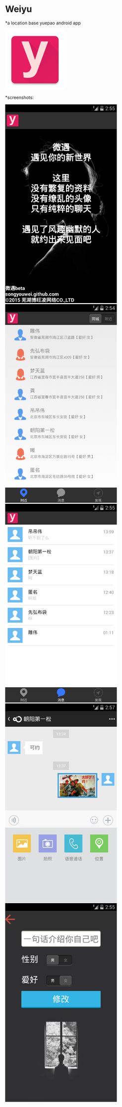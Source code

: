 # Weiyu

*a location base yuepao android app

<a href="http://www.wandoujia.com/apps/com.syw.weiyu" title="微遇" target="_blank">
<img src="/app/src/main/res/drawable-xxxhdpi/ic_launcher.png" alt="微遇">
</a>

*screenshots:

<img src="/screenshots/Screenshot_0.png" height="640" width="360" />

<img src="/screenshots/Screenshot_1.png" height="640" width="360" />

<img src="/screenshots/Screenshot_2.png" height="640" width="360" />

<img src="/screenshots/Screenshot_3.png" height="640" width="360" />

<img src="/screenshots/Screenshot_4.png" height="640" width="360" />
